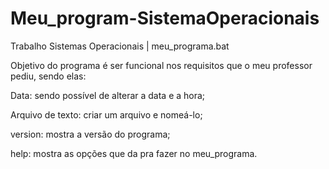 # Meu_program-SistemaOperacionais
Trabalho Sistemas Operacionais | meu_programa.bat

Objetivo do programa é ser funcional nos requisitos que o meu professor pediu, sendo elas:

Data: sendo possível de alterar a data e a hora;

Arquivo de texto: criar um arquivo e nomeá-lo;

version: mostra a versão do programa;

help: mostra as opções que da pra fazer no meu_programa.
